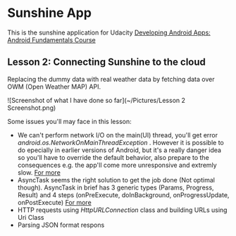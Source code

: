 # Sunshine App
This is the sunshine application for Udacity [Developing Android Apps: Android Fundamentals Course](https://www.udacity.com/course/developing-android-apps--ud853)

## Lesson 2: Connecting Sunshine to the cloud
Replacing the dummy data with real weather data by fetching data over OWM (Open Weather MAP) API.

![Screenshot of what I have done so far](~/Pictures/Lesson 2 Screenshot.png)

Some issues you'll may face in this lesson:
* We can't perform network I/O on the main(UI) thread, you'll get error _android.os.NetworkOnMainThreadException_ . However it is possible to do epecially in earlier versions of Android, but it's a really danger idea so you'll have to override the default behavior, also prepare to the consequences e.g. the app'll come more unresponsive and extremly slow. 
[For more](http://stackoverflow.com/questions/6343166/android-os-networkonmainthreadexception)
* AsyncTask seems the right solution to get the job done (Not optimal though). AsyncTask in brief has 3 generic types (Params, Progress, Result) and 4 steps (onPreExecute, doInBackground, onProgressUpdate, onPostExecute)
[For more](http://developer.android.com/reference/android/os/AsyncTask.html)
* HTTP requests using _HttpURLConnection_ class and building URLs using Uri Class
* Parsing JSON format respons
